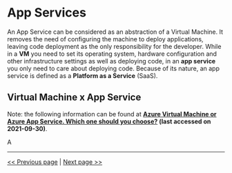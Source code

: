# App Services

An App Service can be considered as an abstraction of a Virtual Machine. It removes the need of configuring the machine to deploy applications, leaving code deployment as the only responsibility for the developer. While in a **VM** you need to set its operating system, hardware configuration and other infrastructure settings as well as deploying code, in an **app service** you only need to care about deploying code. Because of its nature, an app service is defined as a **Platform as a Service** (SaaS).

## Virtual Machine x App Service

Note: the following information can be found at **[Azure Virtual Machine or Azure App Service. Which one should you choose?](https://karansinghreen.medium.com/azure-virtual-machine-or-azure-app-service-which-one-should-you-choose-d4ba7d4a120d) (last accessed on 2021-09-30)**.

A 


---

[<< Previous page](virtual-machines.md)
|
[Next page >>](www.google.com)
